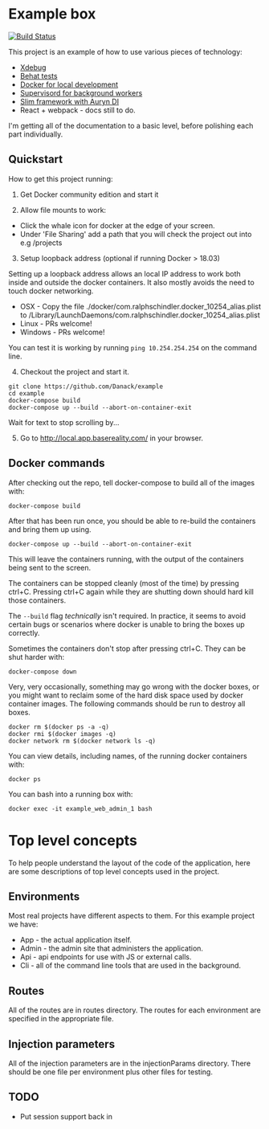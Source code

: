 # Example box


[![Build Status](https://travis-ci.org/Danack/example.svg?branch=master)](https://travis-ci.org/Danack/example)

This project is an example of how to use various pieces of technology:

* [Xdebug](https://github.com/Danack/example/blob/master/readme_xdebug.md)
* [Behat tests](https://github.com/Danack/example/blob/master/readme_behat.md)
* [Docker for local development](https://github.com/Danack/example/blob/master/readme_docker.md)
* [Supervisord for background workers](https://github.com/Danack/example/blob/master/readme_supervisord.md)
* [Slim framework with Auryn DI](https://github.com/Danack/example/blob/master/readme_auryn_slim.md)
* React + webpack - docs still to do.


I'm getting all of the documentation to a basic level, before polishing each part individually. 

## Quickstart

How to get this project running:

1. Get Docker community edition and start it

2. Allow file mounts to work:

* Click the whale icon for docker at the edge of your screen. 
* Under 'File Sharing' add a path that you will check the project out into e.g /projects

3. Setup loopback address (optional if running Docker > 18.03)

Setting up a loopback address allows an local IP address to work both inside and outside the docker containers. It also mostly avoids the need to touch docker networking.

* OSX - Copy the file ./docker/com.ralphschindler.docker_10254_alias.plist to /Library/LaunchDaemons/com.ralphschindler.docker_10254_alias.plist
* Linux - PRs welcome!
* Windows - PRs welcome!

You can test it is working by running `ping 10.254.254.254` on the command line.

4. Checkout the project and start it.

```
git clone https://github.com/Danack/example
cd example
docker-compose build
docker-compose up --build --abort-on-container-exit

```

Wait for text to stop scrolling by...

5. Go to http://local.app.basereality.com/ in your browser.


## Docker commands

After checking out the repo, tell docker-compose to build all of the images with:

```
docker-compose build
```

After that has been run once, you should be able to re-build the containers and bring them up using.

```
docker-compose up --build --abort-on-container-exit
```

This will leave the containers running, with the output of the containers being sent to the screen. 

The containers can be stopped cleanly (most of the time) by pressing ctrl+C. Pressing ctrl+C again while they are shutting down should hard kill those containers.

The `--build` flag _technically_ isn't required. In practice, it seems to avoid certain bugs or scenarios where docker is unable to bring the boxes up correctly.


Sometimes the containers don't stop after pressing ctrl+C. They can be shut harder with:
```
docker-compose down
```


Very, very occasionally, something may go wrong with the docker boxes, or you might want to reclaim some of the hard disk space used by docker container images. The following commands should be run to destroy all boxes.

```
docker rm $(docker ps -a -q)
docker rmi $(docker images -q)
docker network rm $(docker network ls -q)
```

You can view details, including names, of the running docker containers with:
```
docker ps
```

You can bash into a running box with:

```
docker exec -it example_web_admin_1 bash
```

# Top level concepts

To help people understand the layout of the code of the application, here are some descriptions of top level concepts used in the project.

## Environments

Most real projects have different aspects to them. For this example project we have:

* App - the actual application itself. 
* Admin - the admin site that administers the application.
* Api - api endpoints for use with JS or external calls.
* Cli - all of the command line tools that are used in the background.


## Routes

All of the routes are in routes directory. The routes for each environment are specified in the appropriate file.

## Injection parameters

All of the injection parameters are in the injectionParams directory. There should be one file per environment plus other files for testing.


## TODO

* Put session support back in
    